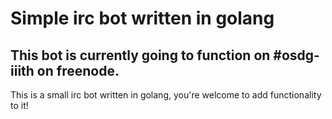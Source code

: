 # Simple irc bot written in golang
## This bot is currently going to function on #osdg-iiith on freenode.
This is a small irc bot written in golang, you're welcome to add functionality to it!

